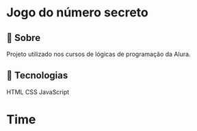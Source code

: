 <h1>Jogo do número secreto</h1>

<h2>🧾 Sobre</h2>
<p>Projeto utilizado nos cursos de lógicas de programação da Alura.</p>

## 🚀 Tecnologias 
HTML
CSS 
JavaScript

# Time

